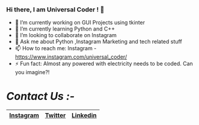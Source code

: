### Hi there, I am Universal Coder ! 👋

- 🔭 I’m currently working on GUI Projects using tkinter
- 🌱 I’m currently learning Python and C++
- 👯 I’m looking to collaborate on Instagram
- 💬 Ask me about Python ,Instagram Marketing and tech related stuff
- 📫 How to reach me: Instagram - https://www.instagram.com/universal_coder/
- ⚡ Fun fact: Almost any powered with electricity needs to be coded. Can you imagine?!

# *Contact Us :-*


|[Instagram](https://instagram.com/universal_coder)|[Twitter](https://twitter.com/LondheAaryan)|[Linkedin](https://www.linkedin.com/in/aaryan-r-londhe-0a1809179/)|
|-|-|-|
